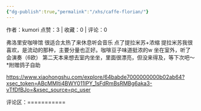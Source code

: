```yaml
---
{"dg-publish":true,"permalink":"/xhs/caffe-florian/"}
---
```


作者：kumori
点赞：3   |   收藏：0   |   评论：0

弗洛里安咖啡馆 很适合太热了来休息听会音乐
点了提拉米苏+浓缩
提拉米苏我很喜欢，是流动的那种，主要分量也正好。咖啡豆子味道挺浓的w
坐在室外，听了会演奏（6欧）
第二天本来想去室内坐坐，里面很漂亮，但没来得及，等下次吧～
*附赠鸽子自助

https://www.xiaohongshu.com/explore/64babde7000000000b02ab64?xsec_token=ABcMMIti4BWY011lPY_1sFdRmBsRMBg6aka3-vTfDfBJo=&xsec_source=pc_user

评论区：===========


